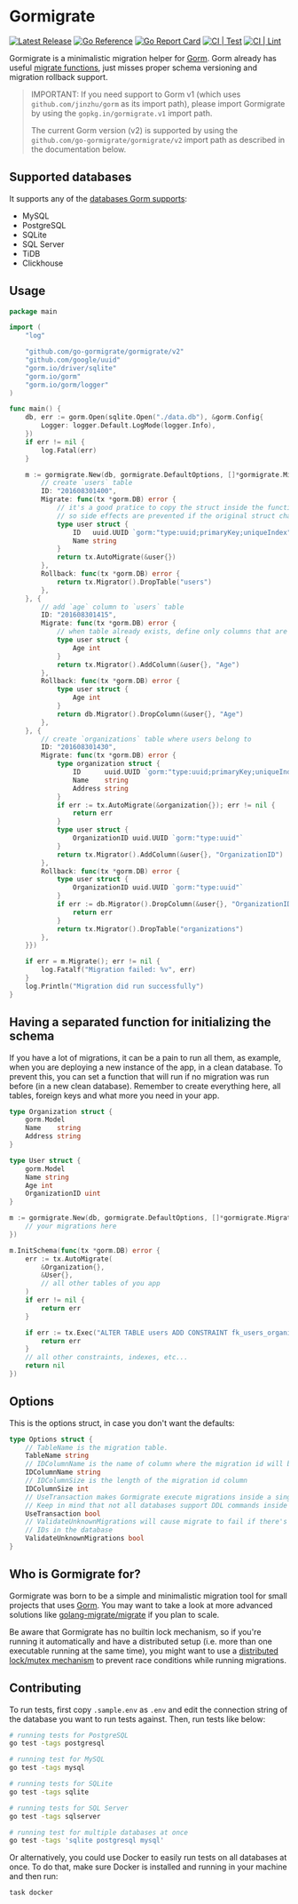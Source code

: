 # Gormigrate

[![Latest Release](https://img.shields.io/github/release/go-gormigrate/gormigrate.svg)](https://github.com/go-gormigrate/gormigrate/releases)
[![Go Reference](https://pkg.go.dev/badge/github.com/go-gormigrate/gormigrate/v2.svg)](https://pkg.go.dev/github.com/go-gormigrate/gormigrate/v2)
[![Go Report Card](https://goreportcard.com/badge/github.com/go-gormigrate/gormigrate)](https://goreportcard.com/report/github.com/go-gormigrate/gormigrate)
[![CI | Test](https://github.com/go-gormigrate/gormigrate/actions/workflows/test.yml/badge.svg)](https://github.com/go-gormigrate/gormigrate/actions)
[![CI | Lint](https://github.com/go-gormigrate/gormigrate/actions/workflows/lint.yml/badge.svg)](https://github.com/go-gormigrate/gormigrate/actions)

Gormigrate is a minimalistic migration helper for [Gorm][gorm].
Gorm already has useful [migrate functions][gormmigrate], just misses
proper schema versioning and migration rollback support.

> IMPORTANT: If you need support to Gorm v1 (which uses
> `github.com/jinzhu/gorm` as its import path), please import Gormigrate by
> using the `gopkg.in/gormigrate.v1` import path.
>
> The current Gorm version (v2) is supported by using the
> `github.com/go-gormigrate/gormigrate/v2` import path as described in the
> documentation below.

## Supported databases

It supports any of the [databases Gorm supports][gormdatabases]:

- MySQL
- PostgreSQL
- SQLite
- SQL Server
- TiDB
- Clickhouse

## Usage

```go
package main

import (
	"log"

	"github.com/go-gormigrate/gormigrate/v2"
	"github.com/google/uuid"
	"gorm.io/driver/sqlite"
	"gorm.io/gorm"
	"gorm.io/gorm/logger"
)

func main() {
	db, err := gorm.Open(sqlite.Open("./data.db"), &gorm.Config{
		Logger: logger.Default.LogMode(logger.Info),
	})
	if err != nil {
		log.Fatal(err)
	}

	m := gormigrate.New(db, gormigrate.DefaultOptions, []*gormigrate.Migration{{
		// create `users` table
		ID: "201608301400",
		Migrate: func(tx *gorm.DB) error {
			// it's a good pratice to copy the struct inside the function,
			// so side effects are prevented if the original struct changes during the time
			type user struct {
				ID   uuid.UUID `gorm:"type:uuid;primaryKey;uniqueIndex"`
				Name string
			}
			return tx.AutoMigrate(&user{})
		},
		Rollback: func(tx *gorm.DB) error {
			return tx.Migrator().DropTable("users")
		},
	}, {
		// add `age` column to `users` table
		ID: "201608301415",
		Migrate: func(tx *gorm.DB) error {
			// when table already exists, define only columns that are about to change
			type user struct {
				Age int
			}
			return tx.Migrator().AddColumn(&user{}, "Age")
		},
		Rollback: func(tx *gorm.DB) error {
			type user struct {
				Age int
			}
			return db.Migrator().DropColumn(&user{}, "Age")
		},
	}, {
		// create `organizations` table where users belong to
		ID: "201608301430",
		Migrate: func(tx *gorm.DB) error {
			type organization struct {
				ID      uuid.UUID `gorm:"type:uuid;primaryKey;uniqueIndex"`
				Name    string
				Address string
			}
			if err := tx.AutoMigrate(&organization{}); err != nil {
				return err
			}
			type user struct {
				OrganizationID uuid.UUID `gorm:"type:uuid"`
			}
			return tx.Migrator().AddColumn(&user{}, "OrganizationID")
		},
		Rollback: func(tx *gorm.DB) error {
			type user struct {
				OrganizationID uuid.UUID `gorm:"type:uuid"`
			}
			if err := db.Migrator().DropColumn(&user{}, "OrganizationID"); err != nil {
				return err
			}
			return tx.Migrator().DropTable("organizations")
		},
	}})

	if err = m.Migrate(); err != nil {
		log.Fatalf("Migration failed: %v", err)
	}
	log.Println("Migration did run successfully")
}
```

## Having a separated function for initializing the schema

If you have a lot of migrations, it can be a pain to run all them, as example,
when you are deploying a new instance of the app, in a clean database.
To prevent this, you can set a function that will run if no migration was run
before (in a new clean database). Remember to create everything here, all tables,
foreign keys and what more you need in your app.

```go
type Organization struct {
	gorm.Model
	Name    string
	Address string
}

type User struct {
	gorm.Model
	Name string
	Age int
	OrganizationID uint
}

m := gormigrate.New(db, gormigrate.DefaultOptions, []*gormigrate.Migration{
    // your migrations here
})

m.InitSchema(func(tx *gorm.DB) error {
	err := tx.AutoMigrate(
		&Organization{},
		&User{},
		// all other tables of you app
	)
	if err != nil {
		return err
	}

	if err := tx.Exec("ALTER TABLE users ADD CONSTRAINT fk_users_organizations FOREIGN KEY (organization_id) REFERENCES organizations (id)").Error; err != nil {
		return err
	}
	// all other constraints, indexes, etc...
	return nil
})
```

## Options

This is the options struct, in case you don't want the defaults:

```go
type Options struct {
	// TableName is the migration table.
	TableName string
	// IDColumnName is the name of column where the migration id will be stored.
	IDColumnName string
	// IDColumnSize is the length of the migration id column
	IDColumnSize int
	// UseTransaction makes Gormigrate execute migrations inside a single transaction.
	// Keep in mind that not all databases support DDL commands inside transactions.
	UseTransaction bool
	// ValidateUnknownMigrations will cause migrate to fail if there's unknown migration
	// IDs in the database
	ValidateUnknownMigrations bool
}
```

## Who is Gormigrate for?

Gormigrate was born to be a simple and minimalistic migration tool for small
projects that uses [Gorm][gorm]. You may want to take a look at more advanced
solutions like [golang-migrate/migrate](https://github.com/golang-migrate/migrate)
if you plan to scale.

Be aware that Gormigrate has no builtin lock mechanism, so if you're running
it automatically and have a distributed setup (i.e. more than one executable
running at the same time), you might want to use a
[distributed lock/mutex mechanism](https://redis.io/topics/distlock) to
prevent race conditions while running migrations.

## Contributing

To run tests, first copy `.sample.env` as `.env` and edit the connection
string of the database you want to run tests against. Then, run tests like
below:

```bash
# running tests for PostgreSQL
go test -tags postgresql

# running test for MySQL
go test -tags mysql

# running tests for SQLite
go test -tags sqlite

# running tests for SQL Server
go test -tags sqlserver

# running test for multiple databases at once
go test -tags 'sqlite postgresql mysql'
```

Or alternatively, you could use Docker to easily run tests on all databases
at once. To do that, make sure Docker is installed and running in your machine
and then run:

```bash
task docker
```

[gorm]: http://gorm.io/
[gormmigrate]: https://gorm.io/docs/migration.html
[gormdatabases]: https://gorm.io/docs/connecting_to_the_database.html
